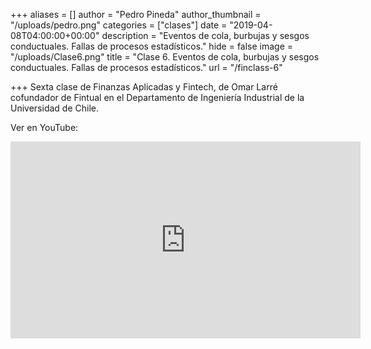 +++
aliases = []
author = "Pedro Pineda"
author_thumbnail = "/uploads/pedro.png"
categories = ["clases"]
date = "2019-04-08T04:00:00+00:00"
description = "Eventos de cola, burbujas y sesgos conductuales. Fallas de procesos estadísticos."
hide = false
image = "/uploads/Clase6.png"
title = "Clase 6. Eventos de cola, burbujas y sesgos conductuales. Fallas de procesos estadísticos."
url = "/finclass-6"

+++
Sexta clase de Finanzas Aplicadas y Fintech, de Omar Larré cofundador de Fintual en el Departamento de Ingeniería Industrial de la Universidad de Chile.

Ver en YouTube:

<div style="text-align:center">  
<iframe width="560" height="315" src="https://www.youtube.com/embed/29xGxS5-wZ8" frameborder="0" allow="accelerometer; autoplay; encrypted-media; gyroscope; picture-in-picture" allowfullscreen></iframe>
</div>